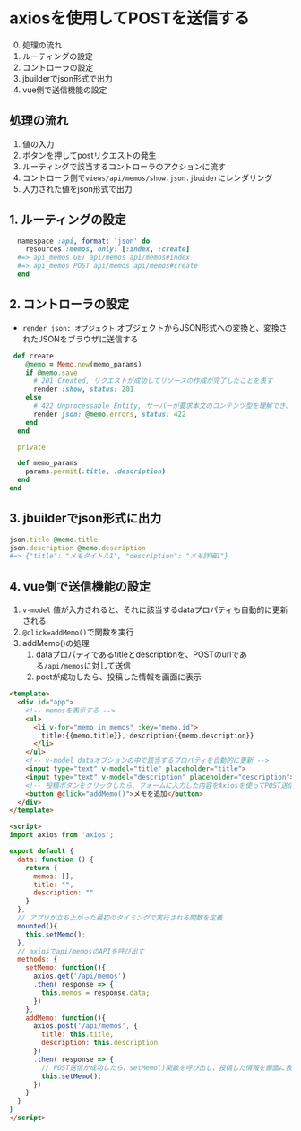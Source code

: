 # axiosを使用してPOSTを送信する
0. 処理の流れ
1. ルーティングの設定
2. コントローラの設定
3. jbuilderでjson形式で出力
4. vue側で送信機能の設定

## 処理の流れ
1. 値の入力
1. ボタンを押してpostリクエストの発生
2. ルーティングで該当するコントローラのアクションに流す
3. コントローラ側で`views/api/memos/show.json.jbuider`にレンダリング
4. 入力された値をjson形式で出力

## 1. ルーティングの設定

```ruby
  namespace :api, format: 'json' do
    resources :memos, only: [:index, :create]
  #=> api_memos GET api/memos api/memos#index
  #=> api_memos POST api/memos api/memos#create
  end
```

## 2. コントローラの設定

- `render json: オブジェクト` オブジェクトからJSON形式への変換と、変換されたJSONをブラウザに送信する
```ruby
 def create
    @memo = Memo.new(memo_params)
    if @memo.save
      # 201 Created, リクエストが成功してリソースの作成が完了したことを表す
      render :show, status: 201
    else
      # 422 Unprocessable Entity, サーバーが要求本文のコンテンツ型を理解でき、要求本文の構文は正しいものの、中に含まれている指示が処理できなかったことを表す
      render json: @memo.errors, status: 422
    end
  end

  private

  def memo_params
    params.permit(:title, :description)
  end
end
```

## 3. jbuilderでjson形式に出力

```ruby
json.title @memo.title
json.description @memo.description
#=> {"title": "メモタイトル1", "description": "メモ詳細1"}
```

## 4. vue側で送信機能の設定

1. `v-model`  値が入力されると、それに該当するdataプロパティも自動的に更新される
2. `@click=addMemo()`で関数を実行
3. addMemo()の処理
	1. dataプロパティであるtitleとdescriptionを、POSTのurlである`/api/memos`に対して送信
	2. postが成功したら、投稿した情報を画面に表示

```html
<template>
  <div id="app">
    <!-- memosを表示する -->
    <ul>
      <li v-for="memo in memos" :key="memo.id">
        title:{{memo.title}}, description{{memo.description}}
      </li>
    </ul>
    <!-- v-model dataオプションの中で該当するプロパティを自動的に更新 -->
    <input type="text" v-model="title" placeholder="title">
    <input type="text" v-model="description" placeholder="description">
    <!-- 投稿ボタンをクリックしたら、フォームに入力した内容をAxiosを使ってPOST送信 -->
    <button @click="addMemo()">メモを追加</button>
  </div>
</template>

<script>
import axios from 'axios';

export default {
  data: function () {
    return {
      memos: [],
      title: "",
      description: ""
    }
  },
  // アプリが立ち上がった最初のタイミングで実行される関数を定義
  mounted(){
    this.setMemo();
  },
  // axiosでapi/memosのAPIを呼び出す
  methods: {
    setMemo: function(){
      axios.get('/api/memos')
      .then( response => {
        this.memos = response.data;
      })
    },
    addMemo: function(){
      axios.post('/api/memos', {
        title: this.title,
        description: this.description
      })
      .then( response => {
        // POST送信が成功したら、setMemo()関数を呼び出し、投稿した情報を画面に表示
        this.setMemo();
      })
    }
  }
}
</script>
```